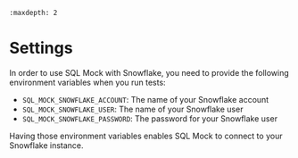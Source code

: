 ```{toctree}
:maxdepth: 2
```

# Settings

In order to use SQL Mock with Snowflake, you need to provide the following environment variables when you run tests:

* `SQL_MOCK_SNOWFLAKE_ACCOUNT`: The name of your Snowflake account
* `SQL_MOCK_SNOWFLAKE_USER`: The name of your Snowflake user
* `SQL_MOCK_SNOWFLAKE_PASSWORD`: The password for your Snowflake user

Having those environment variables enables SQL Mock to connect to your Snowflake instance.
